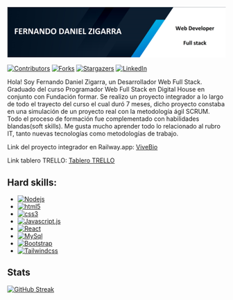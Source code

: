 ![Fernando GitHub Banner](./assets/banner.png)

[![Contributors][contributors-shield]][contributors-url]
[![Forks][forks-shield]][forks-url]
[![Stargazers][stars-shield]][stars-url]
[![LinkedIn][linkedin-shield]][linkedin-url]

Hola! Soy Fernando Daniel Zigarra, un Desarrollador Web Full Stack. Graduado del curso Programador Web Full Stack en Digital House en conjunto con Fundación formar. Se realizo un proyecto integrador a lo largo de todo el trayecto del curso el cual duró 7 meses, dicho proyecto constaba en una simulación de un proyecto real con la metodología ágil SCRUM. Todo el proceso de formación fue complementado con habilidades blandas(soft skills).
Me gusta mucho aprender todo lo relacionado al rubro IT, tanto nuevas tecnologías como metodologías de trabajo. 

Link del proyecto integrador en Railway.app: [ViveBio](https://e-commerce-vivebio-production.up.railway.app/)

Link tablero TRELLO: [Tablero TRELLO](https://trello.com/b/DAyvv4g3/grupo-5-vivebio-comisi%C3%B3n-14)

## Hard skills:
* [![Nodejs][Nodejs.org]][Nodejs-url]
* [![html5][html5.com]][html5-url]
* [![css3][css3.com]][css3-url]
* [![Javascript.js]][Javascript-url]
* [![React][React.js]][React-url]
* [![MySql][MySql.io]][MySql-url]
* [![Bootstrap][Bootstrap.com]][Bootstrap-url]
* [![Tailwindcss][Tailwindcss.js]][Tailwindcss-url]

## Stats
[![GitHub Streak](http://github-readme-streak-stats.herokuapp.com?user=FernandoDanielZigarra&theme=vue-dark)](https://git.io/streak-stats)

[contributors-shield]: https://img.shields.io/github/contributors/DiCerso/grupo_5_Vive-Bio.svg?style=for-the-badge
[contributors-url]: https://github.com/DiCerso/grupo_5_Vive-Bio/graphs/contributors
[forks-shield]: https://img.shields.io/github/forks/DiCerso/grupo_5_Vive-Bio.svg?style=for-the-badge
[forks-url]: https://github.com/DiCerso/grupo_5_Vive-Bio/network/members
[stars-shield]: https://img.shields.io/github/stars/DiCerso/grupo_5_Vive-Bio.svg?style=for-the-badge
[stars-url]: https://github.com/DiCerso/grupo_5_Vive-Bio/stargazers
[issues-shield]: https://img.shields.io/github/issues/DiCerso/grupo_5_Vive-Bio.svg?style=for-the-badge
[issues-url]: https://github.com/DiCerso/grupo_5_Vive-Bio/issues
[license-shield]: https://img.shields.io/github/license/DiCerso/grupo_5_Vive-Bio.svg?style=for-the-badge
[license-url]: https://github.com/DiCerso/grupo_5_Vive-Bio/blob/master/LICENSE.txt
[linkedin-shield]: https://img.shields.io/badge/-LinkedIn-black.svg?style=for-the-badge&logo=linkedin&colorB=555
[linkedin-url]: https://linkedin.com/in/fernando-zigarra-846980212
[product-screenshot]: images/screenshot.png
[javascript.js]: https://img.shields.io/badge/Javascript-35495E?style=for-the-badge&logo=javascript&logoColor=F1C232
[javascript-url]: https://www.javascript.com/
[react.js]: https://img.shields.io/badge/React-20232A?style=for-the-badge&logo=react&logoColor=61DAFB
[react-url]: https://reactjs.org/
[tailwindcss.js]: https://img.shields.io/badge/Tailwind.js-329bfc?style=for-the-badge&logo=tailwindcss&logoColor=white
[tailwindcss-url]: https://tailwindcss.com/
[mysql.io]: https://img.shields.io/badge/MySQL-4A4A55?style=for-the-badge&logo=mysql&logoColor=88c6ff
[mysql-url]: https://www.mysql.com/
[nodejs.org]: https://img.shields.io/badge/Nodejs-43853D?style=for-the-badge&logo=node.js&logoColor=white
[nodejs-url]: https://nodejs.org/
[html5.com]: https://img.shields.io/badge/HTML5-ff821e?style=for-the-badge&logo=html5&logoColor=white
[html5-url]: https://lenguajehtml.com/
[bootstrap.com]: https://img.shields.io/badge/Bootstrap-563D7C?style=for-the-badge&logo=bootstrap&logoColor=white
[bootstrap-url]: https://getbootstrap.com
[css3.com]: https://img.shields.io/badge/css-0769AD?style=for-the-badge&logo=css3&logoColor=white
[css3-url]: https://jquery.com
